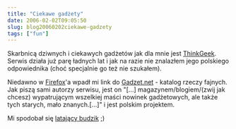 ```yaml
---
title: "Ciekawe gadżety"
date: 2006-02-02T09:05:50
slug: blog20060202ciekawe-gadzety
tags: ["fun"]
---
```

Skarbnicą dziwnych i ciekawych gadżetów jak dla mnie jest <a href="http://www.thinkgeek.com/">ThinkGeek</a>. Serwis działa już parę ładnych lat i jak na razie nie znalazłem jego polskiego odpowiednika (choć specjalnie go też nie szukałem).

Niedawno w <a href="http://www.firefox.pl/">Firefox</a>'a wpadł mi link do <a href="http://gadzet.net/">Gadzet.net</a> - katalog rzeczy fajnych. Jak piszą sami autorzy serwisu, jest on "[...] magazynem/blogiem/(zwij jak chcesz) wypatrującym wszelkiej maści nowinek gadżetowych, ale także tych starych, mało znanych.[...]" i jest polskim projektem.

Mi spodobał się <a href="http://gadzet.net/blowfly-alarm-clock-latajcy-budzik.html">latający budzik</a> ;)
